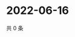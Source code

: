# 2022-06-16

共 0 条

<!-- BEGIN WEIBO -->
<!-- 最后更新时间 Thu Jun 16 2022 01:17:33 GMT+0800 (China Standard Time) -->

<!-- END WEIBO -->
